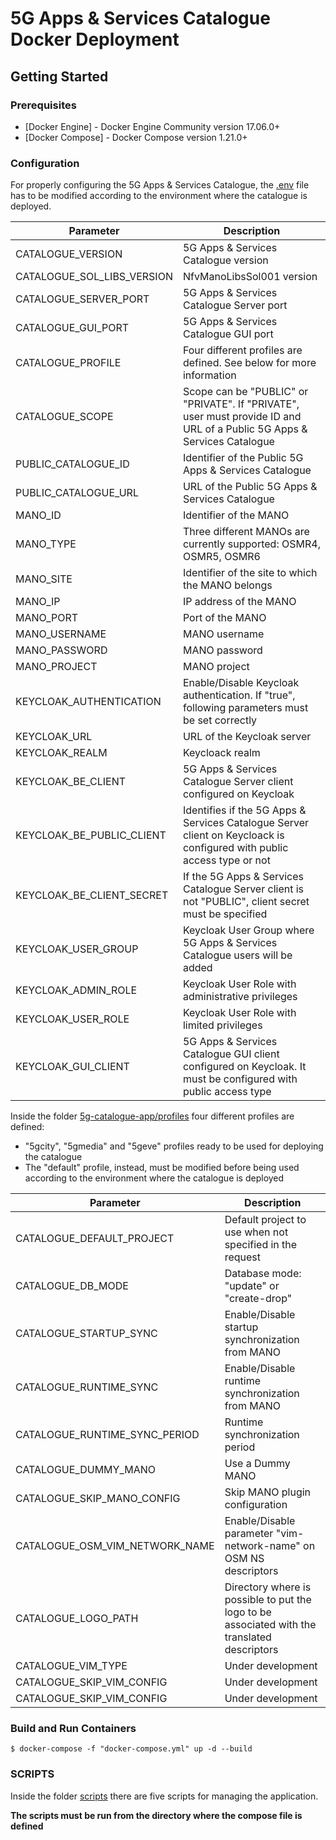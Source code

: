 # 5G Apps & Services Catalogue Docker Deployment

## Getting Started

### Prerequisites

* [Docker Engine] - Docker Engine Community version 17.06.0+
* [Docker Compose] - Docker Compose version 1.21.0+

### Configuration

For properly configuring the 5G Apps & Services Catalogue, the [.env](https://github.com/nextworks-it/5g-catalogue/blob/master/deployments/docker/.env) file has to be modified according to the environment where the catalogue is deployed.

| Parameter | Description |
| ------ | ------ |
| CATALOGUE_VERSION | 5G Apps & Services Catalogue version |
| CATALOGUE_SOL_LIBS_VERSION | NfvManoLibsSol001 version |
| CATALOGUE_SERVER_PORT | 5G Apps & Services Catalogue Server port |
| CATALOGUE_GUI_PORT | 5G Apps & Services Catalogue GUI port |
| CATALOGUE_PROFILE | Four different profiles are defined. See below for more information |
| CATALOGUE_SCOPE | Scope can be "PUBLIC" or "PRIVATE". If "PRIVATE", user must provide ID and URL of a Public 5G Apps & Services Catalogue |
| PUBLIC_CATALOGUE_ID | Identifier of the Public 5G Apps & Services Catalogue |
| PUBLIC_CATALOGUE_URL | URL of the Public 5G Apps & Services Catalogue |
| MANO_ID | Identifier of the MANO |
| MANO_TYPE | Three different MANOs are currently supported: OSMR4, OSMR5, OSMR6 |
| MANO_SITE | Identifier of the site to which the MANO belongs |
| MANO_IP | IP address of the MANO |
| MANO_PORT | Port of the MANO |
| MANO_USERNAME | MANO username |
| MANO_PASSWORD | MANO password |
| MANO_PROJECT | MANO project |
| KEYCLOAK_AUTHENTICATION | Enable/Disable Keycloak authentication. If "true", following parameters must be set correctly |
| KEYCLOAK_URL | URL of the Keycloak server |
| KEYCLOAK_REALM | Keycloack realm |
| KEYCLOAK_BE_CLIENT | 5G Apps & Services Catalogue Server client configured on Keycloak |
| KEYCLOAK_BE_PUBLIC_CLIENT | Identifies if the 5G Apps & Services Catalogue Server client on Keycloack is configured with public access type or not |
| KEYCLOAK_BE_CLIENT_SECRET | If the 5G Apps & Services Catalogue Server client is not "PUBLIC", client secret must be specified |
| KEYCLOAK_USER_GROUP | Keycloak User Group where 5G Apps & Services Catalogue users will be added |
| KEYCLOAK_ADMIN_ROLE | Keycloak User Role with administrative privileges |
| KEYCLOAK_USER_ROLE | Keycloak User Role with limited privileges |
| KEYCLOAK_GUI_CLIENT | 5G Apps & Services Catalogue GUI client configured on Keycloak. It must be configured with public access type |

Inside the folder [5g-catalogue-app/profiles](https://github.com/nextworks-it/5g-catalogue/blob/master/deployments/docker/5g-catalogue-app/profiles/) four different profiles are defined: 

* "5gcity", "5gmedia" and "5geve" profiles ready to be used for deploying the catalogue
* The "default" profile, instead, must be modified before being used according to the environment where the catalogue is deployed  

| Parameter | Description |
| ------ | ------ |
| CATALOGUE_DEFAULT_PROJECT | Default project to use when not specified in the request |
| CATALOGUE_DB_MODE | Database mode: "update" or "create-drop" |
| CATALOGUE_STARTUP_SYNC | Enable/Disable startup synchronization from MANO |
| CATALOGUE_RUNTIME_SYNC | Enable/Disable runtime synchronization from MANO |
| CATALOGUE_RUNTIME_SYNC_PERIOD | Runtime synchronization period |
| CATALOGUE_DUMMY_MANO | Use a Dummy MANO |
| CATALOGUE_SKIP_MANO_CONFIG | Skip MANO plugin configuration |
| CATALOGUE_OSM_VIM_NETWORK_NAME | Enable/Disable parameter "vim-network-name" on OSM NS descriptors |
| CATALOGUE_LOGO_PATH | Directory where is possible to put the logo to be associated with the translated descriptors |
| CATALOGUE_VIM_TYPE | Under development |
| CATALOGUE_SKIP_VIM_CONFIG | Under development |
| CATALOGUE_SKIP_VIM_CONFIG | Under development |


### Build and Run Containers

```
$ docker-compose -f "docker-compose.yml" up -d --build
```

### SCRIPTS

Inside the folder [scripts](https://github.com/nextworks-it/5g-catalogue/blob/master/deployments/docker/scripts/) there are five scripts for managing the application.

**The scripts must be run from the directory where the compose file is defined**